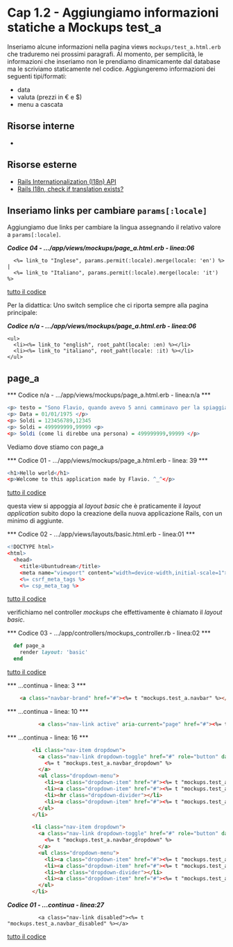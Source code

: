 # <a name="top"></a> Cap 1.2 - Aggiungiamo informazioni statiche a Mockups test_a

Inseriamo alcune informazioni nella pagina views `mockups/test_a.html.erb` che traduremo nei prossimi paragrafi.
Al momento, per semplicità, le informazioni che inseriamo non le prendiamo dinamicamente dal database ma le scriviamo staticamente nel codice.
Aggiungeremo informazioni dei seguenti tipi/formati:

- data 
- valuta (prezzi in € e $)
- menu a cascata 



## Risorse interne

- []()



## Risorse esterne

- [Rails Internationalization (I18n) API](https://guides.rubyonrails.org/i18n.html)
- [Rails I18n, check if translation exists?](https://stackoverflow.com/questions/12353416/rails-i18n-check-if-translation-exists/12353485#12353485)


##



## Inseriamo links per cambiare `params[:locale]`

Aggiungiamo due links per cambiare la lingua assegnando il relativo valore a `params[:locale]`.

***Codice 04 - .../app/views/mockups/page_a.html.erb - linea:06***

```html+erb
  <%= link_to "Inglese", params.permit(:locale).merge(locale: 'en') %> |
  <%= link_to "Italiano", params.permit(:locale).merge(locale: 'it') %> 
```

[tutto il codice](https://github.com/flaviobordonidev/leanpubabrandnewcms/blob/master/ubuntudream/02-internationalization_i18n/03_04-views-mockups-page_a.html.erb)


Per la didattica: Uno switch semplice che ci riporta sempre alla pagina principale: </br>

***Codice n/a - .../app/views/mockups/page_a.html.erb - linea:06***

```html+erb
<ul>
  <li><%= link_to "english", root_paht(locale: :en) %></li>
  <li><%= link_to "italiano", root_paht(locale: :it) %></li>
</ul>
```



## page_a

*** Codice n/a - .../app/views/mockups/page_a.html.erb - linea:n/a ***

```r
<p> testo = "Sono Flavio, quando avevo 5 anni camminavo per la spiaggia"
<p> Data = 01/01/1975 </p>
<p> Soldi = 123456789,12345
<p> Soldi = 499999999,99999 <p>
<p> Soldi (come li direbbe una persona) = 499999999,99999 </p>
```

Vediamo dove stiamo con page_a

*** Codice 01 - .../app/views/mockups/page_a.html.erb - linea: 39 ***

```r
<h1>Hello world</h1>
<p>Welcome to this application made by Flavio. ^_^</p>
```

[tutto il codice](https://github.com/flaviobordonidev/leanpubabrandnewcms/blob/master/ubuntudream/01-new_app/02_01-views-mockups-page_a.html.erb)


questa view si appoggia al *layout basic* che è praticamente il *layout application* subito dopo la creazione della nuova applicazione Rails, con un minimo di aggiunte.

*** Codice 02 - .../app/views/layouts/basic.html.erb - linea:01 ***

```r
<!DOCTYPE html>
<html>
  <head>
    <title>Ubuntudream</title>
    <meta name="viewport" content="width=device-width,initial-scale=1">
    <%= csrf_meta_tags %>
    <%= csp_meta_tag %>
```

[tutto il codice](https://github.com/flaviobordonidev/leanpubabrandnewcms/blob/master/ubuntudream/01-new_app/02_02-views-layouts-basic.html.erb)


verifichiamo nel controller *mockups* che effettivamente è chiamato il *layout basic*.

*** Codice 03 - .../app/controllers/mockups_controller.rb - linea:02 ***

```ruby
  def page_a
    render layout: 'basic'
  end
```

[tutto il codice](https://github.com/flaviobordonidev/leanpubabrandnewcms/blob/master/ubuntudream/01-new_app/02_03-controllers-mockups_controller.rb)




*** ...continua - linea: 3 ***

```html
    <a class="navbar-brand" href="#"><%= t "mockups.test_a.navbar" %></a>
```

*** ...continua - linea: 10 ***

```html
          <a class="nav-link active" aria-current="page" href="#"><%= t "mockups.test_a.home" %></a>
```

*** ...continua - linea: 16 ***

```html
        <li class="nav-item dropdown">
          <a class="nav-link dropdown-toggle" href="#" role="button" data-bs-toggle="dropdown" aria-expanded="false">
            <%= t "mockups.test_a.navbar_dropdown" %>
          </a>
          <ul class="dropdown-menu">
            <li><a class="dropdown-item" href="#"><%= t "mockups.test_a.navbar_action" %></a></li>
            <li><a class="dropdown-item" href="#"><%= t "mockups.test_a.navbar_another_action" %></a></li>
            <li><hr class="dropdown-divider"></li>
            <li><a class="dropdown-item" href="#"><%= t "mockups.test_a.navbar_something_else_here" %></a></li>
          </ul>
        </li>
```


```html
        <li class="nav-item dropdown">
          <a class="nav-link dropdown-toggle" href="#" role="button" data-bs-toggle="dropdown" aria-expanded="false">
            <%= t "mockups.test_a.navbar_dropdown" %>
          </a>
          <ul class="dropdown-menu">
            <li><a class="dropdown-item" href="#"><%= t "mockups.test_a.navbar_action" %></a></li>
            <li><a class="dropdown-item" href="#"><%= t "mockups.test_a.navbar_another_action" %></a></li>
            <li><hr class="dropdown-divider"></li>
            <li><a class="dropdown-item" href="#"><%= t "mockups.test_a.navbar_something_else_here" %></a></li>
          </ul>
        </li>
```

***Codice 01 - ...continua - linea:27***

```html+erb
          <a class="nav-link disabled"><%= t "mockups.test_a.navbar_disabled" %></a>
```

[tutto il codice](https://github.com/flaviobordonidev/leanpubabrandnewcms/blob/master/ubuntudream/02-internationalization_i18n/01_01-views-mockups-test_a.html.erb)
